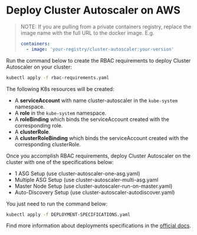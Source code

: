 # Deploy Cluster Autoscaler on AWS

> NOTE: If you are pulling from a private containers registry, replace the image name with the full URL to the docker image. E.g.
>
> ```yaml
> containers:
>   - image: 'your-registry/cluster-autoscaler:your-version'
> ```

Run the command below to create the RBAC requirements to deploy Cluster Autoscaler on your cluster:

```bash
kubectl apply -f rbac-requirements.yaml
```

The following K8s resources will be created:

- A **serviceAccount** with name cluster-autoscaler in the `kube-system` namespace.
- A **role** in the `kube-system` namespace.
- A **roleBinding** which binds the serviceAccount created with the corresponding role.
- A **clusterRole**.
- A **clusterRoleBinding** which binds the serviceAccount created with the corresponding clusterRole.

Once you accomplish RBAC requirements, deploy Cluster Autoscaler on the cluster with one of the specifications below:

- 1 ASG Setup (use cluster-autoscaler-one-asg.yaml)
- Multiple ASG Setup (use cluster-autoscaler-multi-asg.yaml
- Master Node Setup (use cluster-autoscaler-run-on-master.yaml)
- Auto-Discovery Setup (use cluster-autoscaler-autodiscover.yaml)

You just need to run the command below:

```bash
kubectl apply -f DEPLOYMENT-SPECIFICATIONS.yaml
```

Find more information about deployments specifications in the [official docs](https://github.com/kubernetes/autoscaler/tree/master/cluster-autoscaler/cloudprovider/aws#deployment-specification).
